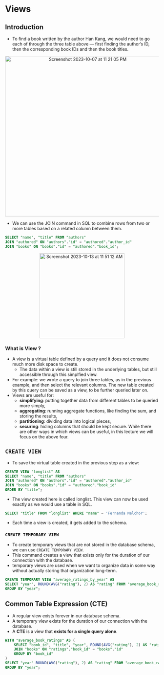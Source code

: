# Views
## Introduction
- To find a book written by the author Han Kang, we would need to go each of through the three table above — first finding the author’s ID, then the corresponding book IDs and then the book titles. 
<p align="center"><img width="525" alt="Screenshot 2023-10-07 at 11 21 05 PM" src="https://github.com/CodexploreRepo/sql/assets/64508435/e46176d6-f43b-4557-bf12-867771d86c16"></p>

- We can use the JOIN command in SQL to combine rows from two or more tables based on a related column between them.
```sql
SELECT "name", "title" FROM "authors"
JOIN "authored" ON "authors"."id" = "authored"."author_id"
JOIN "books" ON "books"."id" = "authored"."book_id";
```
<p align="center"><img width="278" alt="Screenshot 2023-10-13 at 11 51 12 AM" src="https://github.com/CodexploreRepo/sql/assets/64508435/fe668b74-ed29-4083-9add-194db870be8c"></p>


### What is View ?
- A view is a virtual table defined by a query and it does not consume much more disk space to create.
  - The data within a view is still stored in the underlying tables, but still accessible through this simplfied view.
- For example: we wrote a query to join three tables, as in the previous example, and then select the relevant columns. The new table created by this query can be saved as a view, to be further queried later on.
- Views are useful for:
  - **simplifying**: putting together data from different tables to be queried more simply,
  - **aggregating**: running aggregate functions, like finding the sum, and storing the results,
  - **partitioning**: dividing data into logical pieces,
  - **securing**: hiding columns that should be kept secure. While there are other ways in which views can be useful, in this lecture we will focus on the above four.
 
## `CREATE VIEW`
- To save the virtual table created in the previous step as a view:
```sql
CREATE VIEW "longlist" AS
SELECT "name", "title" FROM "authors"
JOIN "authored" ON "authors"."id" = "authored"."author_id"
JOIN "books" ON "books"."id" = "authored"."book_id"
ORDER BY "title";
```
- The view created here is called longlist. This view can now be used exactly as we would use a table in SQL.
```sql
SELECT "title" FROM "longlist" WHERE "name" = 'Fernanda Melchor';
```
- Each time a view is created, it gets added to the schema.
### `CREATE TEMPORARY VIEW`
- To create temporary views that are not stored in the database schema, we can use `CREATE TEMPORARY VIEW`.
- This command creates a view that exists only for the duration of our connection with the database.
- temporary views are used when we want to organize data in some way without actually storing that organization long-term.
```sql
CREATE TEMPORARY VIEW "average_ratings_by_year" AS
SELECT "year", ROUND(AVG("rating"), 2) AS "rating" FROM "average_book_ratings" 
GROUP BY "year";
```
## Common Table Expression (CTE)
- A regular view exists forever in our database schema.
- A temporary view exists for the duration of our connection with the database.
- A **CTE** is a view that **exists for a single query alone**.

```sql
WITH "average_book_ratings" AS (
    SELECT "book_id", "title", "year", ROUND(AVG("rating"), 2) AS "rating" FROM "ratings"
    JOIN "books" ON "ratings"."book_id" = "books"."id"
    GROUP BY "book_id"
)
SELECT "year" ROUND(AVG("rating"), 2) AS "rating" FROM "average_book_ratings"
GROUP BY "year";

```

